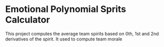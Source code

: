 # Emotional Polynomial Sprits Calculator

This project computes the average team spirits based on 0th, 1st and 2nd derivatives of the spirit. It used to compute team morale